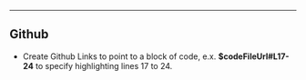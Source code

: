---

## Github


+ Create Github Links to point to a block of code, e.x.
  **$codeFileUrl#L17-24** to specify highlighting lines 17 to 24.
